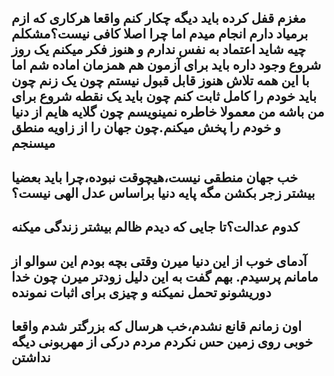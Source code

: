 مغزم قفل کرده باید دیگه چکار کنم واقعا هرکاری که ازم برمیاد دارم انجام میدم
اما چرا اصلا کافی نیست؟مشکلم چیه
شاید اعتماد به نفس ندارم و هنوز فکر میکنم یک روز شروع وجود داره
باید برای آزمون هم همزمان اماده شم اما با این همه تلاش هنوز قابل قبول نیستم چون یک زنم چون باید خودم را کامل ثابت کنم چون باید یک نقطه شروع برای من باشه
من معمولا خاطره نمینویسم چون گلایه هایم از دنیا و خودم را پخش میکنم.چون جهان را از زاویه منطق میسنجم
---
خب جهان منطقی نیست،هیچوقت نبوده،چرا باید بعضیا بیشتر زجر بکشن مگه پایه دنیا براساس عدل الهی نیست؟
---
کدوم عدالت؟تا جایی که دیدم ظالم بیشتر زندگی میکنه
---
آدمای خوب از این دنیا میرن وقتی بچه بودم این سوالو از مامانم پرسیدم.
بهم گفت به این دلیل زودتر میرن چون خدا دوریشونو تحمل نمیکنه و چیزی برای اثبات نمونده
---

اون زمانم قانع نشدم،خب هرسال که بزرگتر شدم واقعا خوبی روی زمین حس نکردم مردم درکی از مهربونی دیگه نداشتن
---
